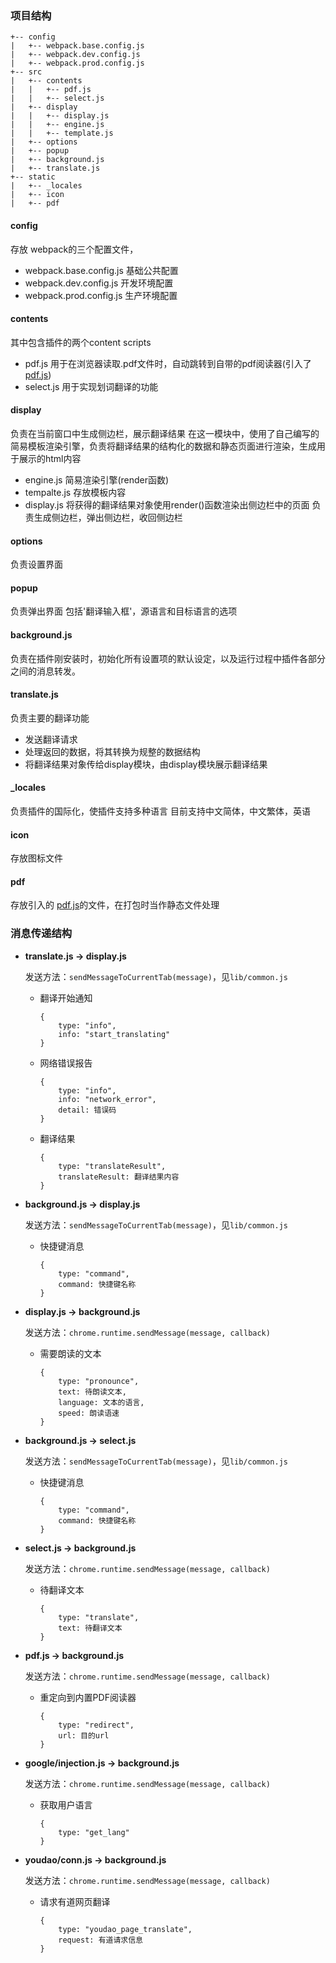 ### 项目结构
```
+-- config
|   +-- webpack.base.config.js
|   +-- webpack.dev.config.js
|   +-- webpack.prod.config.js
+-- src
|   +-- contents
|   |   +-- pdf.js
|   |   +-- select.js
|   +-- display
|   |   +-- display.js
|   |   +-- engine.js
|   |   +-- template.js
|   +-- options
|   +-- popup
|   +-- background.js
|   +-- translate.js
+-- static
|   +-- _locales
|   +-- icon
|   +-- pdf
```
#### config
存放 webpack的三个配置文件，
+ webpack.base.config.js 基础公共配置
+ webpack.dev.config.js 开发环境配置
+ webpack.prod.config.js 生产环境配置

#### contents
其中包含插件的两个content scripts
+ pdf.js 用于在浏览器读取.pdf文件时，自动跳转到自带的pdf阅读器(引入了[pdf.js](https://github.com/mozilla/pdf.js))
+ select.js 用于实现划词翻译的功能

#### display
负责在当前窗口中生成侧边栏，展示翻译结果
在这一模块中，使用了自己编写的简易模板渲染引擎，负责将翻译结果的结构化的数据和静态页面进行渲染，生成用于展示的html内容
+ engine.js
 简易渲染引擎(render函数)
+ tempalte.js
 存放模板内容
+ display.js
 将获得的翻译结果对象使用render()函数渲染出侧边栏中的页面
 负责生成侧边栏，弹出侧边栏，收回侧边栏

#### options
负责设置界面

#### popup
负责弹出界面
包括'翻译输入框'，源语言和目标语言的选项

#### background.js
负责在插件刚安装时，初始化所有设置项的默认设定，以及运行过程中插件各部分之间的消息转发。

#### translate.js
负责主要的翻译功能
+ 发送翻译请求
+ 处理返回的数据，将其转换为规整的数据结构
+ 将翻译结果对象传给display模块，由display模块展示翻译结果

#### _locales
负责插件的国际化，使插件支持多种语言
目前支持中文简体，中文繁体，英语

#### icon
存放图标文件

#### pdf
存放引入的 [pdf.js](https://github.com/mozilla/pdf.js)的文件，在打包时当作静态文件处理

### 消息传递结构

* __translate.js -> display.js__

  发送方法：`sendMessageToCurrentTab(message)`，见`lib/common.js`
  
  + 翻译开始通知
    　
    ```
    {
        type: "info",
        info: "start_translating"
    }
    ```

  + 网络错误报告
    　
    ```
    {
        type: "info",
        info: "network_error",
        detail: 错误码
    }
    ```

  + 翻译结果
    
    ```
    {
        type: "translateResult",
        translateResult: 翻译结果内容
    }
    ```

* __background.js -> display.js__
  
  发送方法：`sendMessageToCurrentTab(message)`，见`lib/common.js`
  
  + 快捷键消息

    ```
    {
        type: "command",
        command: 快捷键名称
    }
    ```

* __display.js -> background.js__

  发送方法：`chrome.runtime.sendMessage(message, callback)`

  + 需要朗读的文本
  
    ```
    {
        type: "pronounce",
        text: 待朗读文本,
        language: 文本的语言,
        speed: 朗读语速
    }
    ```

* __background.js -> select.js__
  
  发送方法：`sendMessageToCurrentTab(message)`，见`lib/common.js`
  
  + 快捷键消息

    ```
    {
        type: "command",
        command: 快捷键名称
    }
    ```

* __select.js -> background.js__
  
  发送方法：`chrome.runtime.sendMessage(message, callback)`

  + 待翻译文本

    ```
    {
        type: "translate",
        text: 待翻译文本
    }
    ```

* __pdf.js -> background.js__
  
  发送方法：`chrome.runtime.sendMessage(message, callback)`

  + 重定向到内置PDF阅读器

    ```
    {
        type: "redirect",
        url: 目的url
    }
    ```

* __google/injection.js -> background.js__
  
  发送方法：`chrome.runtime.sendMessage(message, callback)`

  + 获取用户语言
  　
    ```
    {
        type: "get_lang"
    }
    ```

* __youdao/conn.js -> background.js__
  
  发送方法：`chrome.runtime.sendMessage(message, callback)`

  + 请求有道网页翻译
  
    ```
    {
        type: "youdao_page_translate",
        request: 有道请求信息
    }
    ```